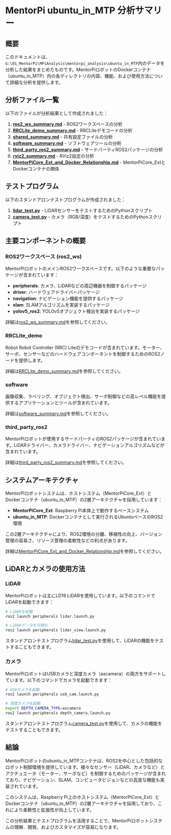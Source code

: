 # MentorPi ubuntu_in_MTP 分析サマリー

## 概要

このドキュメントは、`G:\01_MentorPi\MPiAnalysis\mentorpi_analysis\ubuntu_in_MTP`内のデータを分析した結果をまとめたものです。MentorPiロボットのDockerコンテナ（ubuntu_in_MTP）内の各ディレクトリの内容、機能、および使用方法について詳細な分析を提供します。

## 分析ファイル一覧

以下のファイルが分析結果として作成されました：

1. **[ros2_ws_summary.md](ros2_ws_summary.md)** - ROS2ワークスペースの分析
2. **[RRCLite_demo_summary.md](RRCLite_demo_summary.md)** - RRCLiteデモコードの分析
3. **[shared_summary.md](shared_summary.md)** - 共有設定ファイルの分析
4. **[software_summary.md](software_summary.md)** - ソフトウェアツールの分析
5. **[third_party_ros2_summary.md](third_party_ros2_summary.md)** - サードパーティROS2パッケージの分析
6. **[rviz2_summary.md](rviz2_summary.md)** - RViz2設定の分析
7. **[MentorPiCore_Ext_and_Docker_Relationship.md](MentorPiCore_Ext_and_Docker_Relationship.md)** - MentorPiCore_ExtとDockerコンテナの関係

## テストプログラム

以下のスタンドアロンテストプログラムが作成されました：

1. **[lidar_test.py](lidar_test.py)** - LiDARセンサーをテストするためのPythonスクリプト
2. **[camera_test.py](camera_test.py)** - カメラ（RGB/深度）をテストするためのPythonスクリプト

## 主要コンポーネントの概要

### ROS2ワークスペース (ros2_ws)

MentorPiロボットのメインROS2ワークスペースです。以下のような重要なパッケージが含まれています：

- **peripherals**: カメラ、LiDARなどの周辺機器を制御するパッケージ
- **driver**: ハードウェアドライバーパッケージ
- **navigation**: ナビゲーション機能を提供するパッケージ
- **slam**: SLAMアルゴリズムを実装するパッケージ
- **yolov5_ros2**: YOLOv5オブジェクト検出を実装するパッケージ

詳細は[ros2_ws_summary.md](ros2_ws_summary.md)を参照してください。

### RRCLite_demo

Robot Robot Controller (RRC) Liteのデモコードが含まれています。モーター、サーボ、センサーなどのハードウェアコンポーネントを制御するためのROS2ノードを提供します。

詳細は[RRCLite_demo_summary.md](RRCLite_demo_summary.md)を参照してください。

### software

画像収集、ラベリング、オブジェクト検出、サーボ制御などの高レベル機能を提供するアプリケーションとツールが含まれています。

詳細は[software_summary.md](software_summary.md)を参照してください。

### third_party_ros2

MentorPiロボットが使用するサードパーティのROS2パッケージが含まれています。LiDARドライバー、カメラドライバー、ナビゲーションアルゴリズムなどが含まれています。

詳細は[third_party_ros2_summary.md](third_party_ros2_summary.md)を参照してください。

## システムアーキテクチャ

MentorPiロボットシステムは、ホストシステム（MentorPiCore_Ext）とDockerコンテナ（ubuntu_in_MTP）の2層アーキテクチャを採用しています：

- **MentorPiCore_Ext**: Raspberry Pi本体上で動作するベースシステム
- **ubuntu_in_MTP**: Dockerコンテナとして実行されるUbuntuベースのROS2環境

この2層アーキテクチャにより、ROS2環境の分離、移植性の向上、バージョン管理の容易さ、リソース管理の柔軟性などの利点があります。

詳細は[MentorPiCore_Ext_and_Docker_Relationship.md](MentorPiCore_Ext_and_Docker_Relationship.md)を参照してください。

## LiDARとカメラの使用方法

### LiDAR

MentorPiロボットは主にLD19 LiDARを使用しています。以下のコマンドでLiDARを起動できます：

```bash
# LiDARを起動
ros2 launch peripherals lidar.launch.py

# LiDARデータを可視化
ros2 launch peripherals lidar_view.launch.py
```

スタンドアロンテストプログラム[lidar_test.py](lidar_test.py)を使用して、LiDARの機能をテストすることもできます。

### カメラ

MentorPiロボットはUSBカメラと深度カメラ（ascamera）の両方をサポートしています。以下のコマンドでカメラを起動できます：

```bash
# USBカメラを起動
ros2 launch peripherals usb_cam.launch.py

# 深度カメラを起動
export DEPTH_CAMERA_TYPE=ascamera
ros2 launch peripherals depth_camera.launch.py
```

スタンドアロンテストプログラム[camera_test.py](camera_test.py)を使用して、カメラの機能をテストすることもできます。

## 結論

MentorPiロボットのubuntu_in_MTPコンテナは、ROS2を中心とした包括的なロボット制御環境を提供しています。様々なセンサー（LiDAR、カメラなど）とアクチュエータ（モーター、サーボなど）を制御するためのパッケージが含まれており、ナビゲーション、SLAM、コンピュータビジョンなどの高度な機能も実装されています。

このシステムは、Raspberry Pi上のホストシステム（MentorPiCore_Ext）とDockerコンテナ（ubuntu_in_MTP）の2層アーキテクチャを採用しており、これにより柔軟性と拡張性が向上しています。

この分析結果とテストプログラムを活用することで、MentorPiロボットシステムの理解、開発、およびカスタマイズが容易になります。